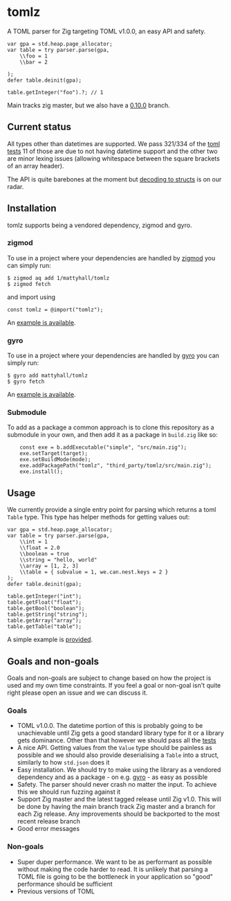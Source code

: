 # tomlz
A TOML parser for Zig targeting TOML v1.0.0, an easy API and safety.

```zig
var gpa = std.heap.page_allocator;
var table = try parser.parse(gpa,
    \\foo = 1
    \\bar = 2

);
defer table.deinit(gpa);

table.getInteger("foo").?; // 1
```

Main tracks zig master, but we also have a 
[0.10.0](https://github.com/mattyhall/tomlz/tree/zig-0.10.0) branch.

## Current status
All types other than datetimes are supported. We pass 321/334 of the
[toml tests](https://github.com/BurntSushi/toml-test) 11 of those are due to not
having datetime support and the other two are minor lexing issues (allowing
whitespace between the square brackets of an array header).

The API is quite barebones at the moment but
[decoding to structs](https://github.com/mattyhall/tomlz/issues/7) is on our
radar.

## Installation
tomlz supports being a vendored dependency, zigmod and gyro.

### zigmod
To use in a project where your dependencies are handled by
[zigmod](https://github.com/nektro/zigmod) you can simply run:

```
$ zigmod aq add 1/mattyhall/tomlz
$ zigmod fetch
```

and import using

```zig
const tomlz = @import("tomlz");
```

An [example is available](https://github.com/mattyhall/tomlz/tree/main/examples/zigmod).

### gyro
To use in a project where your dependencies are handled by
[gyro](https://github.com/mattnite/gyro) you can simply run:

```
$ gyro add mattyhall/tomlz
$ gyro fetch
```

An [example is available](https://github.com/mattyhall/tomlz/tree/main/examples/gyro).

### Submodule
To add as a package a common approach is to clone this repository as a submodule
in your own, and then add it as a package in `build.zig` like so:

```zig
    const exe = b.addExecutable("simple", "src/main.zig");
    exe.setTarget(target);
    exe.setBuildMode(mode);
    exe.addPackagePath("tomlz", "third_party/tomlz/src/main.zig");
    exe.install();
```

## Usage
We currently provide a single entry point for parsing which returns a toml
`Table` type. This type has helper methods for getting values out:

```zig
var gpa = std.heap.page_allocator;
var table = try parser.parse(gpa,
    \\int = 1
    \\float = 2.0
    \\boolean = true
    \\string = "hello, world"
    \\array = [1, 2, 3]
    \\table = { subvalue = 1, we.can.nest.keys = 2 }
);
defer table.deinit(gpa);

table.getInteger("int");
table.getFloat("float");
table.getBool("boolean");
table.getString("string");
table.getArray("array");
table.getTable("table");
```

A simple example is
[provided](https://github.com/mattyhall/tomlz/tree/main/examples/simple/).

## Goals and non-goals
Goals and non-goals are subject to change based on how the project is used and
my own time constraints. If you feel a goal or non-goal isn't quite right please
open an issue and we can discuss it.

### Goals
- TOML v1.0.0. The datetime portion of this is probably going to be
  unachievable until Zig gets a good standard library type for it or a library
  gets dominance. Other than that however we should pass all the
  [tests](https://github.com/BurntSushi/toml-test)
- A nice API. Getting values from the `Value` type should be painless as
  possible and we should also provide deserialising a `Table` into a struct,
  similarly to how `std.json` does it
- Easy installation. We should try to make using the library as a vendored
  dependency and as a package - on e.g. [gyro](https://github.com/mattnite/gyro)
  \- as easy as possible
- Safety. The parser should never crash no matter the input. To achieve this we
  should run fuzzing against it
- Support Zig master and the latest tagged release until Zig v1.0. This will be
  done by having the main branch track Zig master and a branch for each Zig
  release. Any improvements should be backported to the most recent release
  branch
- Good error messages

### Non-goals
- Super duper performance. We want to be as performant as possible without
  making the code harder to read. It is unlikely that parsing a TOML file is
  going to be the bottleneck in your application so "good" performance should be
  sufficient
- Previous versions of TOML
